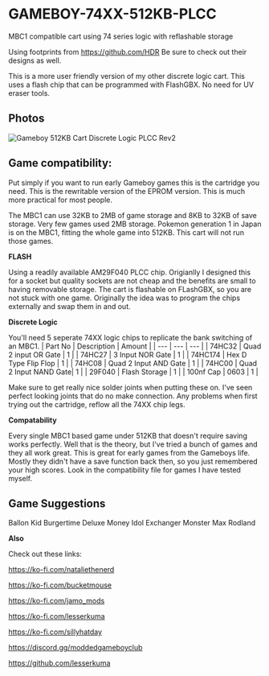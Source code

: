 # GAMEBOY-74XX-512KB-PLCC
MBC1 compatible cart using 74 series logic with reflashable storage

Using footprints from https://github.com/HDR Be sure to check out their designs as well.

This is a more user friendly version of my other discrete logic cart. This uses a flash chip that can be programmed with FlashGBX. No need for UV eraser tools.

## Photos

![Gameboy 512KB Cart Discrete Logic PLCC Rev2](https://github.com/sillyhatday/GAMEBOY-74XX-512KB-PLCC/assets/65309612/cf5d6ac9-99bd-4fd6-8699-821561da8367)

## Game compatibility:

Put simply if you want to run early Gameboy games this is the cartridge you need. This is the rewritable version of the EPROM version. This is much more practical for most people.

The MBC1 can use 32KB to 2MB of game storage and 8KB to 32KB of save storage. Very few games used 2MB storage. Pokemon generation 1 in Japan is on the MBC1, fitting the whole game into 512KB. This cart will not run those games.

**FLASH**

Using a readily available AM29F040 PLCC chip. Origianlly I designed this for a socket but quality sockets are not cheap and the benefits are small to having removable storage. The cart is flashable on FLashGBX, so you are not stuck with one game. Originally the idea was to program the chips externally and swap them in and out.
 
 **Discrete Logic**
 
 You'll need 5 seperate 74XX logic chips to replicate the bank switching of an MBC1.
 | Part No | Description | Amount |
 | --- | --- | --- |
 | 74HC32 | Quad 2 input OR Gate | 1 |
 | 74HC27 | 3 Input NOR Gate | 1 |
 | 74HC174 | Hex D Type Flip Flop | 1 |
 | 74HC08 | Quad 2 Input AND Gate | 1 |
 | 74HC00 | Quad 2 Input NAND Gate| 1 |
 | 29F040 | Flash Storage | 1 |
 | 100nf Cap | 0603 | 1 |
 
 Make sure to get really nice solder joints when putting these on. I've seen perfect looking joints that do no make connection. Any problems when first trying out the cartridge, reflow all the 74XX chip legs.
 
 **Compatability**
 
 Every single MBC1 based game under 512KB that doesn't require saving works perfectly. Well that is the theory, but I've tried a bunch of games and they all work great. This is great for early games from the Gameboys life. Mostly they didn't have a save function back then, so you just remembered your high scores. Look in the compatibility file for games I have tested myself.

 ## Game Suggestions

Ballon Kid
Burgertime Deluxe
Money Idol Exchanger
Monster Max
Rodland

**Also**

Check out these links:

https://ko-fi.com/nataliethenerd

https://ko-fi.com/bucketmouse

https://ko-fi.com/jamo_mods

https://ko-fi.com/lesserkuma

https://ko-fi.com/sillyhatday

https://discord.gg/moddedgameboyclub

https://github.com/lesserkuma
